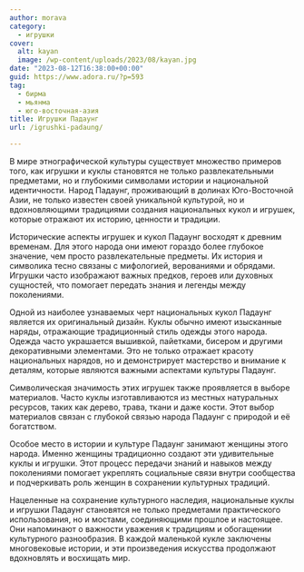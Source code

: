 ```yaml
---
author: morava
category:
  - игрушки
cover:
  alt: kayan
  image: /wp-content/uploads/2023/08/kayan.jpg
date: "2023-08-12T16:38:00+00:00"
guid: https://www.adora.ru/?p=593
tag:
  - бирма
  - мьянма
  - юго-восточная-азия
title: Игрушки Падаунг
url: /igrushki-padaung/

---
```

В мире этнографической культуры существует множество примеров того, как игрушки и куклы становятся не только развлекательными предметами, но и глубокими символами истории и национальной идентичности. Народ Падаунг, проживающий в долинах Юго-Восточной Азии, не только известен своей уникальной культурой, но и вдохновляющими традициями создания национальных кукол и игрушек, которые отражают их историю, ценности и традиции.

Исторические аспекты игрушек и кукол Падаунг восходят к древним временам. Для этого народа они имеют гораздо более глубокое значение, чем просто развлекательные предметы. Их история и символика тесно связаны с мифологией, верованиями и обрядами. Игрушки часто изображают важных предков, героев или духовных сущностей, что помогает передать знания и легенды между поколениями.

Одной из наиболее узнаваемых черт национальных кукол Падаунг является их оригинальный дизайн. Куклы обычно имеют изысканные наряды, отражающие традиционный стиль одежды этого народа. Одежда часто украшается вышивкой, пайетками, бисером и другими декоративными элементами. Это не только отражает красоту национальных нарядов, но и демонстрирует мастерство и внимание к деталям, которые являются важными аспектами культуры Падаунг.

Символическая значимость этих игрушек также проявляется в выборе материалов. Часто куклы изготавливаются из местных натуральных ресурсов, таких как дерево, трава, ткани и даже кости. Этот выбор материалов связан с глубокой связью народа Падаунг с природой и её богатством.

Особое место в истории и культуре Падаунг занимают женщины этого народа. Именно женщины традиционно создают эти удивительные куклы и игрушки. Этот процесс передачи знаний и навыков между поколениями помогает укреплять социальные связи внутри сообщества и подчеркивать роль женщин в сохранении культурных традиций.

Нацеленные на сохранение культурного наследия, национальные куклы и игрушки Падаунг становятся не только предметами практического использования, но и мостами, соединяющими прошлое и настоящее. Они напоминают о важности уважения к традициям и обогащении культурного разнообразия. В каждой маленькой кукле заключены многовековые истории, и эти произведения искусства продолжают вдохновлять и восхищать мир.
